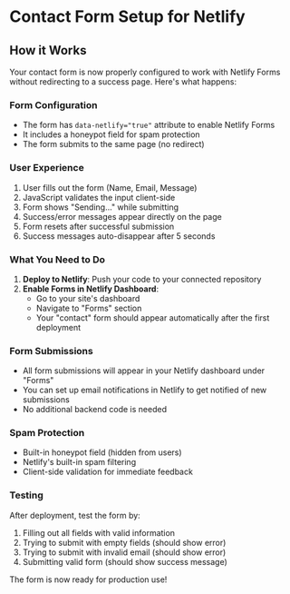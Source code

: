 # Contact Form Setup for Netlify

## How it Works

Your contact form is now properly configured to work with Netlify Forms without redirecting to a success page. Here's what happens:

### Form Configuration
- The form has `data-netlify="true"` attribute to enable Netlify Forms
- It includes a honeypot field for spam protection
- The form submits to the same page (no redirect)

### User Experience
1. User fills out the form (Name, Email, Message)
2. JavaScript validates the input client-side
3. Form shows "Sending..." while submitting
4. Success/error messages appear directly on the page
5. Form resets after successful submission
6. Success messages auto-disappear after 5 seconds

### What You Need to Do

1. **Deploy to Netlify**: Push your code to your connected repository
2. **Enable Forms in Netlify Dashboard**: 
   - Go to your site's dashboard
   - Navigate to "Forms" section
   - Your "contact" form should appear automatically after the first deployment

### Form Submissions
- All form submissions will appear in your Netlify dashboard under "Forms"
- You can set up email notifications in Netlify to get notified of new submissions
- No additional backend code is needed

### Spam Protection
- Built-in honeypot field (hidden from users)
- Netlify's built-in spam filtering
- Client-side validation for immediate feedback

### Testing
After deployment, test the form by:
1. Filling out all fields with valid information
2. Trying to submit with empty fields (should show error)
3. Trying to submit with invalid email (should show error)
4. Submitting valid form (should show success message)

The form is now ready for production use!
